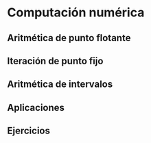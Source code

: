 # Computación numérica

## Aritmética de punto flotante

## Iteración de punto fijo

## Aritmética de intervalos

## Aplicaciones

## Ejercicios
